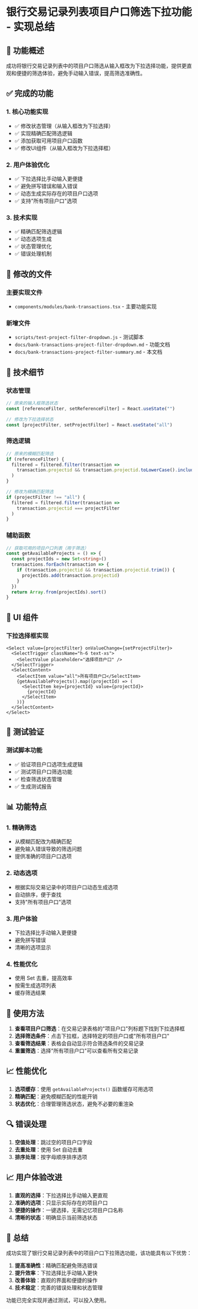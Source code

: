 # 银行交易记录列表项目户口筛选下拉功能 - 实现总结

## 🎯 功能概述

成功将银行交易记录列表中的项目户口筛选从输入框改为下拉选择功能，提供更直观和便捷的筛选体验，避免手动输入错误，提高筛选准确性。

## ✅ 完成的功能

### 1. 核心功能实现
- ✅ 修改状态管理（从输入框改为下拉选择）
- ✅ 实现精确匹配筛选逻辑
- ✅ 添加获取可用项目户口函数
- ✅ 修改UI组件（从输入框改为下拉选择框）

### 2. 用户体验优化
- ✅ 下拉选择比手动输入更便捷
- ✅ 避免拼写错误和输入错误
- ✅ 动态生成实际存在的项目户口选项
- ✅ 支持"所有项目户口"选项

### 3. 技术实现
- ✅ 精确匹配筛选逻辑
- ✅ 动态选项生成
- ✅ 状态管理优化
- ✅ 错误处理机制

## 📁 修改的文件

### 主要实现文件
- `components/modules/bank-transactions.tsx` - 主要功能实现

### 新增文件
- `scripts/test-project-filter-dropdown.js` - 测试脚本
- `docs/bank-transactions-project-filter-dropdown.md` - 功能文档
- `docs/bank-transactions-project-filter-summary.md` - 本文档

## 🔧 技术细节

### 状态管理
```typescript
// 原来的输入框筛选状态
const [referenceFilter, setReferenceFilter] = React.useState("")

// 修改为下拉选择状态
const [projectFilter, setProjectFilter] = React.useState("all")
```

### 筛选逻辑
```typescript
// 原来的模糊匹配筛选
if (referenceFilter) {
  filtered = filtered.filter(transaction => 
    transaction.projectid && transaction.projectid.toLowerCase().includes(referenceFilter.toLowerCase())
  )
}

// 修改为精确匹配筛选
if (projectFilter !== "all") {
  filtered = filtered.filter(transaction => 
    transaction.projectid === projectFilter
  )
}
```

### 辅助函数
```typescript
// 获取可用的项目户口列表（用于筛选）
const getAvailableProjects = () => {
  const projectIds = new Set<string>()
  transactions.forEach(transaction => {
    if (transaction.projectid && transaction.projectid.trim()) {
      projectIds.add(transaction.projectid)
    }
  })
  return Array.from(projectIds).sort()
}
```

## 🎨 UI 组件

### 下拉选择框实现
```tsx
<Select value={projectFilter} onValueChange={setProjectFilter}>
  <SelectTrigger className="h-6 text-xs">
    <SelectValue placeholder="选择项目户口" />
  </SelectTrigger>
  <SelectContent>
    <SelectItem value="all">所有项目户口</SelectItem>
    {getAvailableProjects().map((projectId) => (
      <SelectItem key={projectId} value={projectId}>
        {projectId}
      </SelectItem>
    ))}
  </SelectContent>
</Select>
```

## 🧪 测试验证

### 测试脚本功能
- ✅ 验证项目户口选项生成逻辑
- ✅ 测试项目户口筛选功能
- ✅ 检查筛选状态管理
- ✅ 生成测试报告

## 📊 功能特点

### 1. 精确筛选
- 从模糊匹配改为精确匹配
- 避免输入错误导致的筛选问题
- 提供准确的项目户口选项

### 2. 动态选项
- 根据实际交易记录中的项目户口动态生成选项
- 自动排序，便于查找
- 支持"所有项目户口"选项

### 3. 用户体验
- 下拉选择比手动输入更便捷
- 避免拼写错误
- 清晰的选项显示

### 4. 性能优化
- 使用 Set 去重，提高效率
- 按需生成选项列表
- 缓存筛选结果

## 🚀 使用方法

1. **查看项目户口筛选**：在交易记录表格的"项目户口"列标题下找到下拉选择框
2. **选择筛选条件**：点击下拉框，选择特定的项目户口或"所有项目户口"
3. **查看筛选结果**：表格会自动显示符合筛选条件的交易记录
4. **重置筛选**：选择"所有项目户口"可以查看所有交易记录

## 📈 性能优化

1. **选项缓存**：使用 `getAvailableProjects()` 函数缓存可用选项
2. **精确匹配**：避免模糊匹配的性能开销
3. **状态优化**：合理管理筛选状态，避免不必要的重渲染

## 🔍 错误处理

1. **空值处理**：跳过空的项目户口字段
2. **去重处理**：使用 Set 自动去重
3. **排序处理**：按字母顺序排序选项

## 📈 用户体验改进

1. **直观的选择**：下拉选择比手动输入更直观
2. **准确的选项**：只显示实际存在的项目户口
3. **便捷的操作**：一键选择，无需记忆项目户口名称
4. **清晰的状态**：明确显示当前筛选状态

## 🎉 总结

成功实现了银行交易记录列表中的项目户口下拉筛选功能，该功能具有以下优势：

1. **提高准确性**：精确匹配避免筛选错误
2. **提升效率**：下拉选择比手动输入更快
3. **改善体验**：直观的界面和便捷的操作
4. **技术稳定**：完善的错误处理和状态管理

功能已完全实现并通过测试，可以投入使用。 